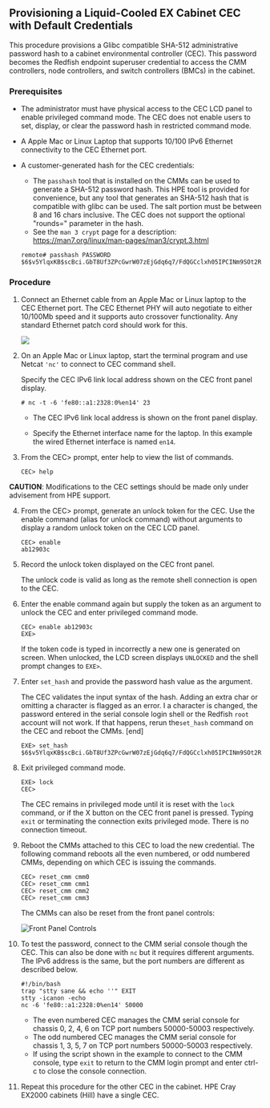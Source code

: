 

## Provisioning a Liquid-Cooled EX Cabinet CEC with Default Credentials

This procedure provisions a Glibc compatible SHA-512 administrative password hash to a cabinet environmental controller (CEC). This password becomes the Redfish endpoint superuser credential to access the CMM controllers, node controllers, and switch controllers (BMCs) in the cabinet. 

### Prerequisites

- The administrator must have physical access to the CEC LCD panel to enable privileged command mode. The CEC does not enable users to set, display, or clear the password hash in restricted command mode. 

- A Apple Mac or Linux Laptop that supports 10/100 IPv6 Ethernet connectivity to the CEC Ethernet port.

- A customer-generated hash for the CEC credentials:

   - The `passhash` tool that is installed on the CMMs can be used to generate a SHA-512 password hash. This HPE tool is provided for convenience, but any tool that generates an SHA-512 hash that is compatible with glibc can be used. The salt portion must be between 8 and 16 chars inclusive. The CEC does not support the optional "rounds=" parameter in the hash.
   - See the `man 3 crypt` page for a description: https://man7.org/linux/man-pages/man3/crypt.3.html

  ```screen
  remote# passhash PASSWORD $6$v5YlqxKB$scBci.GbT8Uf3ZPcGwrW07zEjGdq6q7/FdQGCclxh05IPCINm9SOt2RLHfdPE9UE/Ng5dtc5qCBCoSLHSW84L1
  ```

### Procedure

1. Connect an Ethernet cable from an Apple Mac or Linux laptop to the CEC Ethernet port.
   The CEC Ethernet PHY will auto negotiate to either 10/100Mb speed and it supports auto crossover functionality. Any standard Ethernet patch cord should work for this.
   
   
   
   ![](CEC_Front_Panel.svg)
   
2. On an Apple Mac or Linux laptop, start the terminal program and use Netcat `'nc'` to connect to CEC command shell. 

   Specify the CEC IPv6 link local address shown on the CEC front panel display.

   ```screen
   # nc -t -6 'fe80::a1:2328:0%en14' 23
   ```

   - The CEC IPv6 link local address is shown on the front panel display. 

   - Specify the Ethernet interface name for the laptop. In this example the wired Ethernet interface is named `en14`. 

3.  From the CEC> prompt, enter help to view the list of commands.

      ```screen
      CEC> help
      ```

   **CAUTION**: Modifications to the CEC settings should be made only under advisement from HPE support.

4. From the CEC> prompt, generate an unlock token for the CEC. Use the enable command (alias for unlock command) without arguments to display a random unlock token on the CEC LCD panel.

   ```screen
   CEC> enable
   ab12903c
   ```

5. Record the unlock token displayed on the CEC front panel.

   The unlock code is valid as long as the remote shell connection is open to the CEC.

6. Enter the enable command again but supply the token as an argument to unlock the CEC and enter privileged command mode.

   ```screen
   CEC> enable ab12903c
   EXE>
   ```

   If the token code is typed in incorrectly a new one is generated on screen. When unlocked, the LCD screen displays `UNLOCKED` and the shell prompt changes to `EXE>`.

7. Enter `set_hash` and provide the password hash value as the argument.

   The CEC validates the input syntax of the hash. Adding an extra char or omitting a character is flagged as an error. I a character is changed, the password entered in the serial console login shell or the Redfish `root` account will not work. If that happens, rerun the`set_hash` command on the CEC and reboot the CMMs.
   [end]

      ```screen
      EXE> set_hash $6$v5YlqxKB$scBci.GbT8Uf3ZPcGwrW07zEjGdq6q7/FdQGCclxh05IPCINm9SOt2RLHfdPE9UE/Ng5dtc5qCBCoSLHSW84L1
      ```

8. Exit privileged command mode.

   ```screen
   EXE> lock
   CEC>
   ```

   The CEC remains in privileged mode until it is reset with the `lock` command, or if the X button on the CEC front panel is pressed. Typing `exit` or terminating the connection exits privileged mode. There is no connection timeout.

9. Reboot the CMMs attached to this CEC to load the new credential. The following command reboots all the even numbered, or odd numbered CMMs, depending on which CEC is issuing the commands.

   ```screen
   CEC> reset_cmm cmm0
   CEC> reset_cmm cmm1
   CEC> reset_cmm cmm2
   CEC> reset_cmm cmm3
   ```

   The CMMs can also be reset from the front panel controls:


   ![Front Panel Controls](./CEC_Display_Controls_CEC_Actions.svg)



10. To test the password, connect to the CMM serial console though the CEC. This can also be done with `nc` but it requires different arguments. The IPv6 address is the same, but the port numbers are different as described below. 

    ```screen
    #!/bin/bash
    trap "stty sane && echo ''" EXIT
    stty -icanon -echo
    nc -6 'fe80::a1:2328:0%en14' 50000
    ```

    - The even numbered CEC manages the CMM serial console for chassis 0, 2, 4, 6 on TCP port numbers 50000-50003 respectively. 
    - The odd numbered CEC manages the CMM serial console for chassis 1, 3, 5, 7 on TCP port numbers 50000-50003 respectively. 
    - If using the script shown in the example to connect to the CMM console, type `exit` to return to the CMM login prompt and enter ctrl-c to close the console connection.

11. Repeat this procedure for the other CEC in the cabinet. HPE Cray EX2000 cabinets (Hill) have a single CEC.
